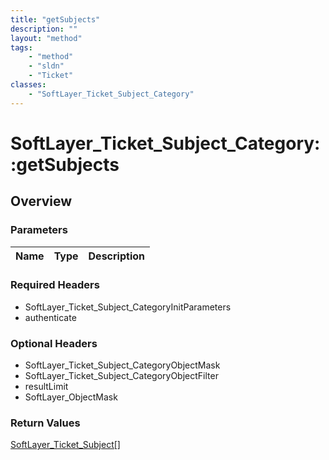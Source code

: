 ```yaml
---
title: "getSubjects"
description: ""
layout: "method"
tags:
    - "method"
    - "sldn"
    - "Ticket"
classes:
    - "SoftLayer_Ticket_Subject_Category"
---
```

# SoftLayer_Ticket_Subject_Category::getSubjects
## Overview 


### Parameters 
|Name | Type | Description |
| --- | --- | --- |


### Required Headers
* SoftLayer_Ticket_Subject_CategoryInitParameters
* authenticate

### Optional Headers
* SoftLayer_Ticket_Subject_CategoryObjectMask
* SoftLayer_Ticket_Subject_CategoryObjectFilter
* resultLimit
* SoftLayer_ObjectMask

### Return Values
<a href='/reference/datatypes/SoftLayer_Ticket_Subject'>SoftLayer_Ticket_Subject[] </a>

